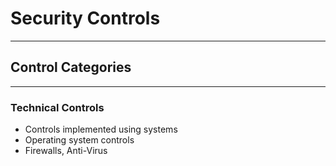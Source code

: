 # Security Controls
---

## Control Categories
---
### Technical Controls

- Controls implemented using systems
- Operating system controls
- Firewalls, Anti-Virus
